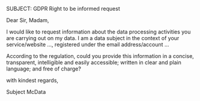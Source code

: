 SUBJECT: GDPR Right to be informed request

Dear Sir, Madam,

I would like to request information about the data processing activities you are carrying out on my data.
I am a data subject in the context of your service/website ..., registered under the email address/account ...

According to the regulation, could you provide this information in a concise, transparent, intelligible and easily accessible; written in clear and plain language; and free of charge?

with kindest regards,

Subject McData
